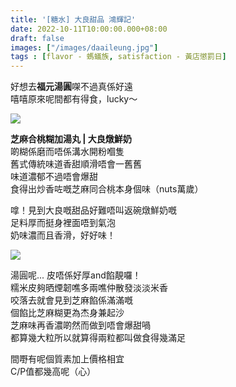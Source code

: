 ```yaml
---
title: '[糖水] 大良甜品 鴻輝記'
date: 2022-10-11T10:00:00.000+08:00
draft: false
images: ["/images/daaileung.jpg"]
tags : [flavor - 螞蟻族, satisfaction - 黃店懲罰日]
---
```


好想去**福元湯圓**㗎不過真係好遠  
嘻嘻原來呢間都有得食，lucky～  

![](/images/daaileung1.jpg)

**芝麻合桃糊加湯丸 | 大良燉鮮奶**  
啲糊係磨而唔係溝水開粉嗰隻  
舊式傳統味道香甜順滑唔會一舊舊  
味道濃郁不過唔會爆甜  
食得出炒香咗嘅芝麻同合桃本身個味（nuts萬歲）  
  
嗱！見到大良嘅甜品好難唔叫返碗燉鮮奶嘅  
足料厚而挺身裡面唔到氣泡  
奶味濃而且香滑，好好味！  

![](/images/daaileung.jpg)

湯圓呢... 皮唔係好厚and餡靚囉！  
糯米皮夠晒煙韌噍多兩噍仲散發淡淡米香  
咬落去就會見到芝麻餡係滿滿嘅  
個餡比芝麻糊更為杰身兼起沙  
芝麻味再香濃啲然而做到唔會爆甜喎  
都算幾大粒所以就算得兩粒都叫做食得幾滿足  
  
間嘢有呢個質素加上價格相宜  
C/P值都幾高呢（心）  
